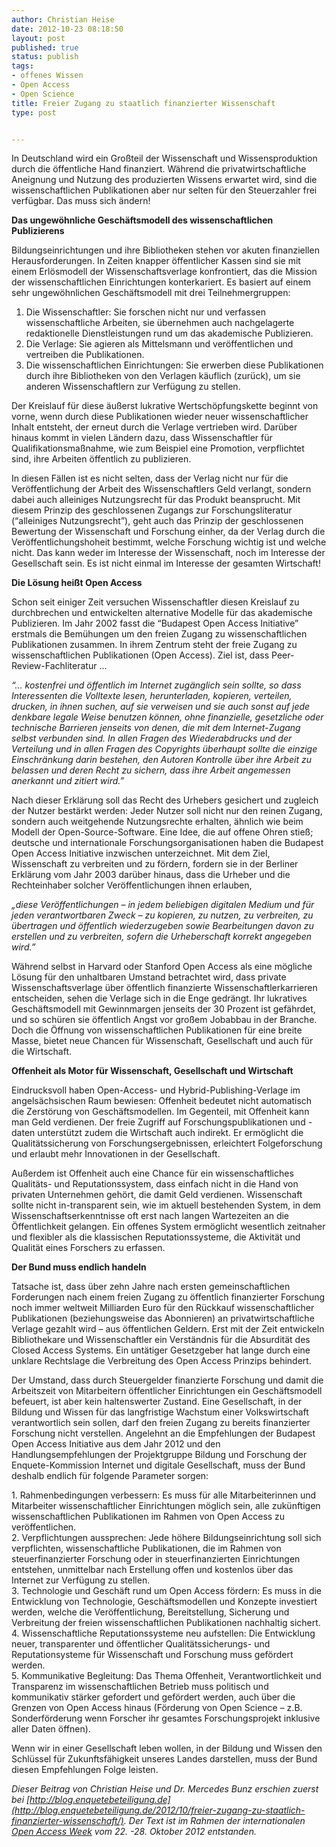 ```yaml
---
author: Christian Heise
date: 2012-10-23 08:18:50
layout: post
published: true
status: publish
tags:
- offenes Wissen
- Open Access
- Open Science
title: Freier Zugang zu staatlich finanzierter Wissenschaft
type: post


---
```


In Deutschland wird ein Großteil der Wissenschaft und Wissensproduktion durch die öffentliche Hand finanziert. Während die privatwirtschaftliche Aneignung und Nutzung des produzierten Wissens erwartet wird, sind die wissenschaftlichen Publikationen aber nur selten für den Steuerzahler frei verfügbar. Das muss sich ändern!

**Das ungewöhnliche Geschäftsmodell des wissenschaftlichen Publizierens**

Bildungseinrichtungen und ihre Bibliotheken stehen vor akuten finanziellen Herausforderungen. In Zeiten knapper öffentlicher Kassen sind sie mit einem Erlösmodell der Wissenschaftsverlage konfrontiert, das die Mission der wissenschaftlichen Einrichtungen konterkariert. Es basiert auf einem sehr ungewöhnlichen Geschäftsmodell mit drei Teilnehmergruppen:

  1. Die Wissenschaftler: Sie forschen nicht nur und verfassen wissenschaftliche Arbeiten, sie übernehmen auch nachgelagerte redaktionelle Dienstleistungen rund um das akademische Publizieren.
  2. Die Verlage: Sie agieren als Mittelsmann und veröffentlichen und vertreiben die Publikationen.
  3. Die wissenschaftlichen Einrichtungen: Sie erwerben diese Publikationen durch ihre Bibliotheken von den Verlagen käuflich (zurück), um sie anderen Wissenschaftlern zur Verfügung zu stellen.

Der Kreislauf für diese äußerst lukrative Wertschöpfungskette beginnt von vorne, wenn durch diese Publikationen wieder neuer wissenschaftlicher Inhalt entsteht, der erneut durch die Verlage vertrieben wird. Darüber hinaus kommt in vielen Ländern dazu, dass Wissenschaftler für Qualifikationsmaßnahme, wie zum Beispiel eine Promotion, verpflichtet sind, ihre Arbeiten öffentlich zu publizieren.

In diesen Fällen ist es nicht selten, dass der Verlag nicht nur für die Veröffentlichung der Arbeit des Wissenschaftlers Geld verlangt, sondern dabei auch alleiniges Nutzungsrecht für das Produkt beansprucht. Mit diesem Prinzip des geschlossenen Zugangs zur Forschungsliteratur (“alleiniges Nutzungsrecht”), geht auch das Prinzip der geschlossenen Bewertung der Wissenschaft und Forschung einher, da der Verlag durch die Veröffentlichungshoheit bestimmt, welche Forschung wichtig ist und welche nicht. Das kann weder im Interesse der Wissenschaft, noch im Interesse der Gesellschaft sein. Es ist nicht einmal im Interesse der gesamten Wirtschaft!

**Die Lösung heißt Open Access**

Schon seit einiger Zeit versuchen Wissenschaftler diesen Kreislauf zu durchbrechen und entwickelten alternative Modelle für das akademische Publizieren. Im Jahr 2002 fasst die “Budapest Open Access Initiative” erstmals die Bemühungen um den freien Zugang zu wissenschaftlichen Publikationen zusammen. In ihrem Zentrum steht der freie Zugang zu wissenschaftlichen Publikationen (Open Access). Ziel ist, dass Peer-Review-Fachliteratur …

_“… kostenfrei und öffentlich im Internet zugänglich sein sollte, so dass Interessenten die Volltexte lesen, herunterladen, kopieren, verteilen, drucken, in ihnen suchen, auf sie verweisen und sie auch sonst auf jede denkbare legale Weise benutzen können, ohne finanzielle, gesetzliche oder technische Barrieren jenseits von denen, die mit dem Internet-Zugang selbst verbunden sind. In allen Fragen des Wiederabdrucks und der Verteilung und in allen Fragen des Copyrights überhaupt sollte die einzige Einschränkung darin bestehen, den Autoren Kontrolle über ihre Arbeit zu belassen und deren Recht zu sichern, dass ihre Arbeit angemessen anerkannt und zitiert wird.”_

Nach dieser Erklärung soll das Recht des Urhebers gesichert und zugleich der Nutzer bestärkt werden: Jeder Nutzer soll nicht nur den reinen Zugang, sondern auch weitgehende Nutzungsrechte erhalten, ähnlich wie beim Modell der Open-Source-Software. Eine Idee, die auf offene Ohren stieß; deutsche und internationale Forschungsorganisationen haben die Budapest Open Access Initiative inzwischen unterzeichnet. Mit dem Ziel, Wissenschaft zu verbreiten und zu fördern, fordern sie in der Berliner Erklärung vom Jahr 2003 darüber hinaus, dass die Urheber und die Rechteinhaber solcher Veröffentlichungen ihnen erlauben,

_„diese Veröffentlichungen – in jedem beliebigen digitalen Medium und für jeden verantwortbaren Zweck – zu kopieren, zu nutzen, zu verbreiten, zu übertragen und öffentlich wiederzugeben sowie Bearbeitungen davon zu erstellen und zu verbreiten, sofern die Urheberschaft korrekt angegeben wird.”_

Während selbst in Harvard oder Stanford Open Access als eine mögliche Lösung für den unhaltbaren Umstand betrachtet wird, dass private Wissenschaftsverlage über öffentlich finanzierte Wissenschaftlerkarrieren entscheiden, sehen die Verlage sich in die Enge gedrängt. Ihr lukratives Geschäftsmodell mit Gewinnmargen jenseits der 30 Prozent ist gefährdet, und so schüren sie öffentlich Angst vor großem Jobabbau in der Branche. Doch die Öffnung von wissenschaftlichen Publikationen für eine breite Masse, bietet neue Chancen für Wissenschaft, Gesellschaft und auch für die Wirtschaft.

**Offenheit als Motor für Wissenschaft, Gesellschaft und Wirtschaft**

Eindrucksvoll haben Open-Access- und Hybrid-Publishing-Verlage im angelsächsischen Raum bewiesen: Offenheit bedeutet nicht automatisch die Zerstörung von Geschäftsmodellen. Im Gegenteil, mit Offenheit kann man Geld verdienen. Der freie Zugriff auf Forschungspublikationen und -daten unterstützt zudem die Wirtschaft auch indirekt. Er ermöglicht die Qualitätssicherung von Forschungsergebnissen, erleichtert Folgeforschung und erlaubt mehr Innovationen in der Gesellschaft.

Außerdem ist Offenheit auch eine Chance für ein wissenschaftliches Qualitäts- und Reputationssystem, dass einfach nicht in die Hand von privaten Unternehmen gehört, die damit Geld verdienen. Wissenschaft sollte nicht in-transparent sein, wie im aktuell bestehenden System, in dem Wissenschaftserkenntnisse oft erst nach langen Wartezeiten an die Öffentlichkeit gelangen. Ein offenes System ermöglicht wesentlich zeitnaher und flexibler als die klassischen Reputationssysteme, die Aktivität und Qualität eines Forschers zu erfassen.

**Der Bund muss endlich handeln**

Tatsache ist, dass über zehn Jahre nach ersten gemeinschaftlichen Forderungen nach einem freien Zugang zu öffentlich finanzierter Forschung noch immer weltweit Milliarden Euro für den Rückkauf wissenschaftlicher Publikationen (beziehungsweise das Abonnieren) an privatwirtschaftliche Verlage gezahlt wird – aus öffentlichen Geldern. Erst mit der Zeit entwickeln Bibliothekare und Wissenschaftler ein Verständnis für die Absurdität des Closed Access Systems. Ein untätiger Gesetzgeber hat lange durch eine unklare Rechtslage die Verbreitung des Open Access Prinzips behindert.

Der Umstand, dass durch Steuergelder finanzierte Forschung und damit die Arbeitszeit von Mitarbeitern öffentlicher Einrichtungen ein Geschäftsmodell befeuert, ist aber kein haltenswerter Zustand. Eine Gesellschaft, in der Bildung und Wissen für das langfristige Wachstum einer Volkswirtschaft verantwortlich sein sollen, darf den freien Zugang zu bereits finanzierter Forschung nicht verstellen. Angelehnt an die Empfehlungen der Budapest Open Access Initiative aus dem Jahr 2012 und den Handlungsempfehlungen der Projektgruppe Bildung und Forschung der Enquete-Kommission Internet und digitale Gesellschaft, muss der Bund deshalb endlich für folgende Parameter sorgen:

1\. Rahmenbedingungen verbessern: Es muss für alle Mitarbeiterinnen und Mitarbeiter wissenschaftlicher Einrichtungen möglich sein, alle zukünftigen wissenschaftlichen Publikationen im Rahmen von Open Access zu veröffentlichen.  
2\. Verpflichtungen aussprechen: Jede höhere Bildungseinrichtung soll sich verpflichten, wissenschaftliche Publikationen, die im Rahmen von steuerfinanzierter Forschung oder in steuerfinanzierten Einrichtungen entstehen, unmittelbar nach Erstellung offen und kostenlos über das Internet zur Verfügung zu stellen.  
3\. Technologie und Geschäft rund um Open Access fördern: Es muss in die Entwicklung von Technologie, Geschäftsmodellen und Konzepte investiert werden, welche die Veröffentlichung, Bereitstellung, Sicherung und Verbreitung der freien wissenschaftlichen Publikationen nachhaltig sichert.  
4\. Wissenschaftliche Reputationssysteme neu aufstellen: Die Entwicklung neuer, transparenter und öffentlicher Qualitätssicherungs- und Reputationsysteme für Wissenschaft und Forschung muss gefördert werden.  
5\. Kommunikative Begleitung: Das Thema Offenheit, Verantwortlichkeit und Transparenz im wissenschaftlichen Betrieb muss politisch und kommunikativ stärker gefordert und gefördert werden, auch über die Grenzen von Open Access hinaus (Förderung von Open Science – z.B. Sonderförderung wenn Forscher ihr gesamtes Forschungsprojekt inklusive aller Daten öffnen).

Wenn wir in einer Gesellschaft leben wollen, in der Bildung und Wissen den Schlüssel für Zukunftsfähigkeit unseres Landes darstellen, muss der Bund diesen Empfehlungen Folge leisten.

_Dieser Beitrag von Christian Heise und Dr. Mercedes Bunz erschien zuerst bei [http://blog.enquetebeteiligung.de](http://blog.enquetebeteiligung.de/2012/10/freier-zugang-zu-staatlich-finanzierter-wissenschaft/). Der Text ist im Rahmen der internationalen [Open Access Week](http://www.openaccessweek.org/) vom 22. -28. Oktober 2012 entstanden._